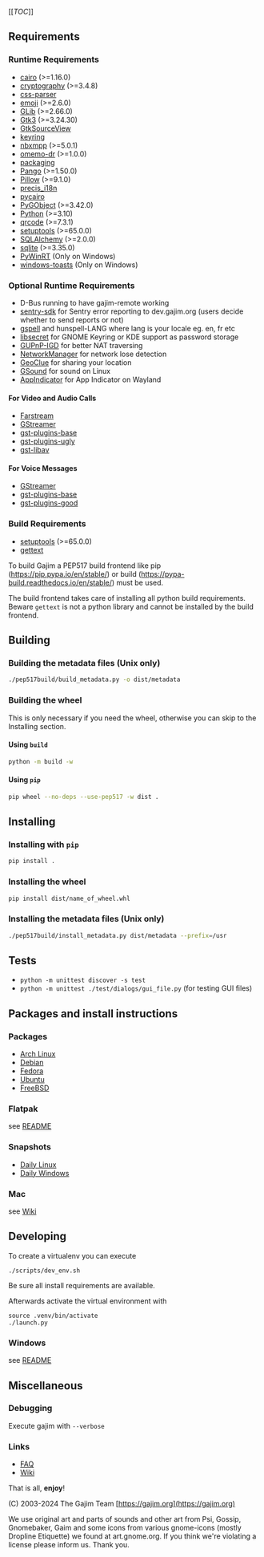 [[_TOC_]]

## Requirements

### Runtime Requirements

- [cairo](https://gitlab.freedesktop.org/cairo/cairo) (>=1.16.0)
- [cryptography](https://pypi.org/project/cryptography/) (>=3.4.8)
- [css-parser](https://pypi.org/project/css-parser/)
- [emoji](https://pypi.org/project/emoji/) (>=2.6.0)
- [GLib](https://gitlab.gnome.org/GNOME/glib) (>=2.66.0)
- [Gtk3](https://gitlab.gnome.org/GNOME/gtk) (>=3.24.30)
- [GtkSourceView](https://gitlab.gnome.org/GNOME/gtksourceview)
- [keyring](https://pypi.org/project/keyring/)
- [nbxmpp](https://pypi.org/project/nbxmpp/) (>=5.0.1)
- [omemo-dr](https://dev.gajim.org/gajim/omemo-dr) (>=1.0.0)
- [packaging](https://pypi.org/project/packaging/)
- [Pango](https://gitlab.gnome.org/GNOME/pango) (>=1.50.0)
- [Pillow](https://pypi.org/project/Pillow/) (>=9.1.0)
- [precis_i18n](https://pypi.org/project/precis-i18n/)
- [pycairo](https://pypi.org/project/pycairo/)
- [PyGObject](https://pypi.org/project/PyGObject/) (>=3.42.0)
- [Python](https://www.python.org/) (>=3.10)
- [qrcode](https://pypi.org/project/qrcode/) (>=7.3.1)
- [setuptools](https://pypi.org/project/setuptools/) (>=65.0.0)
- [SQLAlchemy](https://pypi.org/project/SQLAlchemy/) (>=2.0.0)
- [sqlite](https://www.sqlite.org/) (>=3.35.0)
- [PyWinRT](https://github.com/pywinrt/pywinrt) (Only on Windows)
- [windows-toasts](https://github.com/DatGuy1/Windows-Toasts) (Only on Windows)

### Optional Runtime Requirements

- D-Bus running to have gajim-remote working
- [sentry-sdk](https://pypi.org/project/sentry-sdk/) for Sentry error reporting to dev.gajim.org (users decide whether to send reports or not)
- [gspell](https://gitlab.gnome.org/GNOME/gspell) and hunspell-LANG where lang is your locale eg. en, fr etc
- [libsecret](https://gitlab.gnome.org/GNOME/libsecret/) for GNOME Keyring or KDE support as password storage
- [GUPnP-IGD](https://gitlab.gnome.org/GNOME/gupnp) for better NAT traversing
- [NetworkManager](https://gitlab.freedesktop.org/NetworkManager/NetworkManager) for network lose detection
- [GeoClue](https://gitlab.freedesktop.org/geoclue/geoclue) for sharing your location
- [GSound](https://gitlab.gnome.org/GNOME/gsound) for sound on Linux
- [AppIndicator](https://github.com/AyatanaIndicators/libayatana-appindicator) for App Indicator on Wayland

#### For Video and Audio Calls

- [Farstream](https://gitlab.freedesktop.org/farstream/farstream)
- [GStreamer](https://gitlab.freedesktop.org/gstreamer/gstreamer)
- [gst-plugins-base](https://gitlab.freedesktop.org/gstreamer/gst-plugins-base)
- [gst-plugins-ugly](https://gitlab.freedesktop.org/gstreamer/gst-plugins-ugly)
- [gst-libav](https://gitlab.freedesktop.org/gstreamer/gst-libav)

#### For Voice Messages

- [GStreamer](https://gitlab.freedesktop.org/gstreamer/gstreamer)
- [gst-plugins-base](https://gitlab.freedesktop.org/gstreamer/gst-plugins-base)
- [gst-plugins-good](https://gitlab.freedesktop.org/gstreamer/gst-plugins-good)

### Build Requirements

- [setuptools](https://pypi.org/project/setuptools/) (>=65.0.0)
- [gettext](https://savannah.gnu.org/projects/gettext/)

To build Gajim a PEP517 build frontend like pip (https://pip.pypa.io/en/stable/) or build (https://pypa-build.readthedocs.io/en/stable/) must be used.

The build frontend takes care of installing all python build requirements. Beware `gettext` is not a python library and cannot be installed by the build frontend.

## Building

### Building the metadata files (Unix only)

```bash
./pep517build/build_metadata.py -o dist/metadata
```

### Building the wheel

This is only necessary if you need the wheel, otherwise you can skip to the Installing section.

#### Using `build`

```bash
python -m build -w
```

#### Using `pip`

```bash
pip wheel --no-deps --use-pep517 -w dist .
```

## Installing

### Installing with `pip`

```bash
pip install .
```

### Installing the wheel

```bash
pip install dist/name_of_wheel.whl
```

### Installing the metadata files (Unix only)

```bash
./pep517build/install_metadata.py dist/metadata --prefix=/usr
```

## Tests

- `python -m unittest discover -s test`
- `python -m unittest ./test/dialogs/gui_file.py` (for testing GUI files)

## Packages and install instructions

### Packages

- [Arch Linux](https://www.archlinux.org/packages/extra/any/gajim/)
- [Debian](https://packages.debian.org/stable/gajim)
- [Fedora](https://packages.fedoraproject.org/pkgs/gajim/)
- [Ubuntu](https://packages.ubuntu.com/gajim)
- [FreeBSD](https://www.freshports.org/net-im/gajim/)

### Flatpak

see [README](./flatpak/README.md)

### Snapshots

- [Daily Linux](https://www.gajim.org/downloads/snap/)
- [Daily Windows](https://gajim.org/downloads/snap/win)

### Mac

see [Wiki](https://dev.gajim.org/gajim/gajim/-/wikis/help/Gajim-on-macOS)

## Developing

To create a virtualenv you can execute

    ./scripts/dev_env.sh

Be sure all install requirements are available.

Afterwards activate the virtual environment with

    source .venv/bin/activate
    ./launch.py

### Windows

see [README](./win/README.md)

## Miscellaneous

### Debugging

Execute gajim with `--verbose`

### Links

- [FAQ](https://dev.gajim.org/gajim/gajim/wikis/help/gajimfaq)
- [Wiki](https://dev.gajim.org/gajim/gajim/wikis/home)

That is all, **enjoy**!

(C) 2003-2024
The Gajim Team
[https://gajim.org](https://gajim.org)

We use original art and parts of sounds and other art from Psi, Gossip, Gnomebaker, Gaim
and some icons from various gnome-icons (mostly Dropline Etiquette) we found at art.gnome.org.
If you think we're violating a license please inform us. Thank you.
